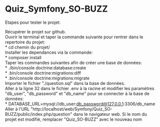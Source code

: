 # Quiz_Symfony_SO-BUZZ  
  
Etapes pour tester le projet:  
  
Récupérer le projet sur github.  
Ouvrir le terminal et taper la commande suivante pour rentrer dans le repertoire du projet:  
    * cd chemin du projet/  
Installer les dependances via la commande:  
    * composer install  
Taper les commandes suivantes afin de créer une base de données:  
    * ./bin/console doctrine:database:create  
    * .bin/console doctrine:migrations:diff  
    * .bin/console doctrine:migrations:migrate  
Importer le fichier "./question.sql" dans la base de données.  
Aller à la ligne 32 dans le fichier .env à la racine et modifier les paramètres "db_user", "db_password" et "db_name" pour se connecter à la base de données:  
    * DATABASE_URL=mysql://db_user:db_password@127.0.0.1:3306/db_name  
Aller à l'URL "http://localhost/web/Symfony/Quiz_SO-BUZZ/public/index.php/question" dans le navigateur web. Si le nom du projet est modifié, remplacer "Quiz_SO-BUZZ" avec le nouveau nom  
